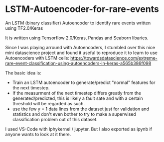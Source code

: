 # LSTM-Autoencoder-for-rare-events
An LSTM (binary classifier) Autoencoder to identify rare events written using TF2.0/Keras

It is written using Tensorflow 2.0/Keras, Pandas and Seaborn libaries.

Since I was playing arround with Autoencoders, I stumbled over this nice mini datascience project
and found it useful to reproduce it to learn to use Autoencoders with LSTM cells:
https://towardsdatascience.com/extreme-rare-event-classification-using-autoencoders-in-keras-a565b386f098

The basic idea is:
- Train an LSTM autoencoder to generate/predict "normal" features for the next timestep.
- If the measurment of the next timestep differs greatly from the generated/predicted, this is likely a fault sate and with a certain threshold will be regarded as such. 
- use the few y = 1 data lines from the dataset just for validation and statistics and don't even bother to try to make a superwised classification problem out of this dataset.

I used VS-Code with Iphykernel / jupyter. But I also exported as ipynb if anyone wants to look at it there.
